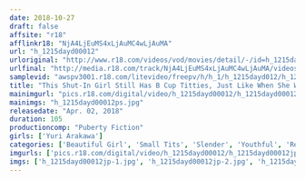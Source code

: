 ```yaml
---
date: 2018-10-27
draft: false
affsite: "r18"
afflinkr18: "NjA4LjEuMS4xLjAuMC4wLjAuMA"
url: "h_1215dayd00012"
urloriginal: "http://www.r18.com/videos/vod/movies/detail/-/id=h_1215dayd00012"
urlfinal: "http://media.r18.com/track/NjA4LjEuMS4xLjAuMC4wLjAuMA/videos/vod/movies/detail/-/id=h_1215dayd00012"
samplevid: "awspv3001.r18.com/litevideo/freepv/h/h_1/h_1215dayd012/h_1215dayd012_dmb_w.mp4"
title: "This Shut-In Girl Still Has B Cup Titties, Just Like When She Was A Little Girl! And Now That Her Daddy Is Out Of Work, They Spend Their Afternoons Together, Alone, Like A Naughty Parent And Son!! Yuri Arakawa"
mainimgurl: "pics.r18.com/digital/video/h_1215dayd00012/h_1215dayd00012ps.jpg"
mainimgs: "h_1215dayd00012ps.jpg"
releasedate: "Apr. 02, 2018"
duration: 105
productioncomp: "Puberty Fiction"
girls: ['Yuri Arakawa']
categories: ['Beautiful Girl', 'Small Tits', 'Slender', 'Youthful', 'Relatives', 'Featured Actress', 'Hi-Def']
imgurls: ['pics.r18.com/digital/video/h_1215dayd00012/h_1215dayd00012jp-1.jpg', 'pics.r18.com/digital/video/h_1215dayd00012/h_1215dayd00012jp-2.jpg', 'pics.r18.com/digital/video/h_1215dayd00012/h_1215dayd00012jp-3.jpg', 'pics.r18.com/digital/video/h_1215dayd00012/h_1215dayd00012jp-4.jpg', 'pics.r18.com/digital/video/h_1215dayd00012/h_1215dayd00012jp-5.jpg', 'pics.r18.com/digital/video/h_1215dayd00012/h_1215dayd00012jp-6.jpg', 'pics.r18.com/digital/video/h_1215dayd00012/h_1215dayd00012jp-7.jpg', 'pics.r18.com/digital/video/h_1215dayd00012/h_1215dayd00012jp-8.jpg', 'pics.r18.com/digital/video/h_1215dayd00012/h_1215dayd00012jp-9.jpg', 'pics.r18.com/digital/video/h_1215dayd00012/h_1215dayd00012jp-10.jpg', 'pics.r18.com/digital/video/h_1215dayd00012/h_1215dayd00012jp-11.jpg', 'pics.r18.com/digital/video/h_1215dayd00012/h_1215dayd00012jp-12.jpg', 'pics.r18.com/digital/video/h_1215dayd00012/h_1215dayd00012jp-13.jpg', 'pics.r18.com/digital/video/h_1215dayd00012/h_1215dayd00012jp-14.jpg', 'pics.r18.com/digital/video/h_1215dayd00012/h_1215dayd00012jp-15.jpg', 'pics.r18.com/digital/video/h_1215dayd00012/h_1215dayd00012jp-16.jpg', 'pics.r18.com/digital/video/h_1215dayd00012/h_1215dayd00012jp-17.jpg', 'pics.r18.com/digital/video/h_1215dayd00012/h_1215dayd00012jp-18.jpg', 'pics.r18.com/digital/video/h_1215dayd00012/h_1215dayd00012jp-19.jpg', 'pics.r18.com/digital/video/h_1215dayd00012/h_1215dayd00012jp-20.jpg']
imgs: ['h_1215dayd00012jp-1.jpg', 'h_1215dayd00012jp-2.jpg', 'h_1215dayd00012jp-3.jpg', 'h_1215dayd00012jp-4.jpg', 'h_1215dayd00012jp-5.jpg', 'h_1215dayd00012jp-6.jpg', 'h_1215dayd00012jp-7.jpg', 'h_1215dayd00012jp-8.jpg', 'h_1215dayd00012jp-9.jpg', 'h_1215dayd00012jp-10.jpg', 'h_1215dayd00012jp-11.jpg', 'h_1215dayd00012jp-12.jpg', 'h_1215dayd00012jp-13.jpg', 'h_1215dayd00012jp-14.jpg', 'h_1215dayd00012jp-15.jpg', 'h_1215dayd00012jp-16.jpg', 'h_1215dayd00012jp-17.jpg', 'h_1215dayd00012jp-18.jpg', 'h_1215dayd00012jp-19.jpg', 'h_1215dayd00012jp-20.jpg']
---
```

